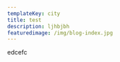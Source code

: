 ```yaml
---
templateKey: city
title: test
description: ljhbjbh
featuredimage: /img/blog-index.jpg
---
```

edcefc
